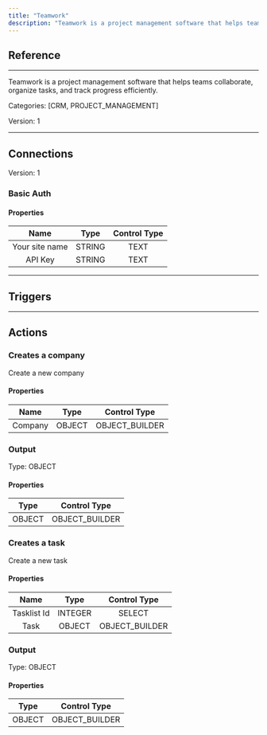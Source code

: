 ```yaml
---
title: "Teamwork"
description: "Teamwork is a project management software that helps teams collaborate, organize tasks, and track progress efficiently."
---
```

## Reference
<hr />

Teamwork is a project management software that helps teams collaborate, organize tasks, and track progress efficiently.


Categories: [CRM, PROJECT_MANAGEMENT]


Version: 1

<hr />



## Connections

Version: 1


### Basic Auth

#### Properties

|      Name      |     Type     |     Control Type     |
|:--------------:|:------------:|:--------------------:|
| Your site name | STRING | TEXT  |
| API Key | STRING | TEXT  |





<hr />



## Triggers



<hr />



## Actions


### Creates a company
Create a new company

#### Properties

|      Name      |     Type     |     Control Type     |
|:--------------:|:------------:|:--------------------:|
| Company | OBJECT | OBJECT_BUILDER  |


### Output



Type: OBJECT

#### Properties

|     Type     |     Control Type     |
|:------------:|:--------------------:|
| OBJECT | OBJECT_BUILDER  |





### Creates a task
Create a new task

#### Properties

|      Name      |     Type     |     Control Type     |
|:--------------:|:------------:|:--------------------:|
| Tasklist Id | INTEGER | SELECT  |
| Task | OBJECT | OBJECT_BUILDER  |


### Output



Type: OBJECT

#### Properties

|     Type     |     Control Type     |
|:------------:|:--------------------:|
| OBJECT | OBJECT_BUILDER  |





